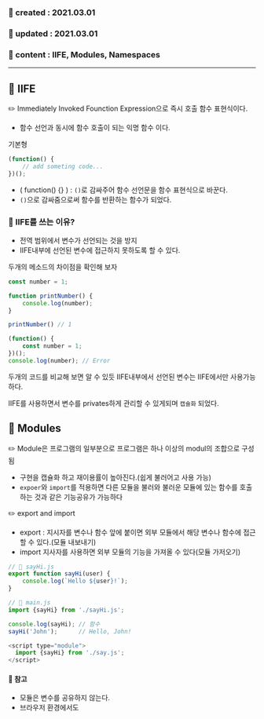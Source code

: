 ### 📅 created : 2021.03.01
### 📅 updated : 2021.03.01
### 📝 content : IIFE, Modules, Namespaces

---

## 📝 IIFE

✏️ Immediately Invoked Founction Expression으로 즉시 호출 함수 표현식이다.
- 함수 선언과 동시에 함수 호출이 되는 익명 함수 이다.

기본형
```js
(function() {
    // add someting code...
})();
```

- ( function() {} ) : `()`로 감싸주어 함수 선언문을 함수 표현식으로 바꾼다.
- `()`으로 감싸줌으로써 함수를 반환하는 함수가 되었다.

### 📜 IIFE를 쓰는 이유?

- 전역 범위에서 변수가 선언되는 것을 방지
- IIFE내부에 선언된 변수에 접근하지 못하도록 할 수 있다.

두개의 메소드의 차이점을 확인해 보자

```js
const number = 1;

function printNumber() {
    console.log(number);
}

printNumber() // 1
```

```js
(function() {
    const number = 1;
})();
console.log(number); // Error
```

두개의 코드를 비교해 보면 알 수 있듯 IIFE내부에서 선언된 변수는 IIFE에서만 사용가능하다.

IIFE를 사용하면서 변수를 privates하게 관리할 수 있게되며 `캡슐화` 되었다.


## 📝 Modules

✏️ Module은 프로그램의 일부분으로 프로그램은 하나 이상의 modul의 조합으로 구성됨
- 구현을 캡슐화 하고 재이용률이 높아진다.(쉽게 불러어고 사용 가능)
- `expoer`와 `import`를 적용하면 다른 모듈을 불러와 불러운 모듈에 있는 함수를 호출하는 것과 같은 기능공유가 가능하다


✏️ export and import

- export : 지시자를 변수나 함수 앞에 붙이면 외부 모듈에서 해당 변수나 함수에 접근할 수 있다.(모듈 내보내기)
- import 지사자를 사용하면 외부 모듈의 기능을 가져올 수 있다(모듈 가저오기)

```js
// 📂 sayHi.js
export function sayHi(user) {
    console.log(`Hello ${user}!`);
}
```

```js
// 📂 main.js
import {sayHi} from './sayHi.js';

console.log(sayHi); // 함수
sayHi('John');      // Hello, John!
```

```js
<script type="module">
  import {sayHi} from './say.js';
</script>
```

#### 📜 참고
- 모듈은 변수를 공유하지 않는다.
- 브라우저 환경에서도 <script type="module">을 사용해 모듈을 만들면 독립적인 스코프가 만들어진다.

### 📋 Module Pattern

- Module Pattern은 `private, public` 메소드 모두 포함 가능
- 단일 객체 내의 변수도 포함 가능

#### 📜 근데 왜 Module이야?

- 특정 부분을 전역 범위로 부터 보호
- 동일 페이지 내부에서 함수 이름이나 변수 이름이 충돌하는 것 예방

### 📋 대표적인 Module Pattern

- UMD(Universal Module Definition)
- CommonJS
- AMD(Asynchronous Module Definition)
- ES6 Module
- System.register

## 📝 NameSpaces

✏️ NameSpace는 구분이 가능하도록 정해놓은 범위나 영역을 의미한다.
- 현재 JS는 아직 Namespacing을 지원하지 않아 다음 특성을 이용한다
  - JS의 모든 객체는 속성을 갖는다
  - 객체에 담긴 속성은 다른 객체를 담을 수 있다


전역객체 하나를 만들고 모든 기능을 전역 객체에 추가하는 패턴
- 현재는 Module을 사용하는 것이 더 직관적이고 간편해 많이 사용되지 않는다고 한다

```js
var globalObject = {}

globalObject.sayHello = function() {
  console.log('Hello!');
}
globalObject.sayBye = function() {
  console.log('Bye!');
}

globalObject.sayHello();
globalObject.sayBye();
```




📜 참고


---

📰 참조

1.
